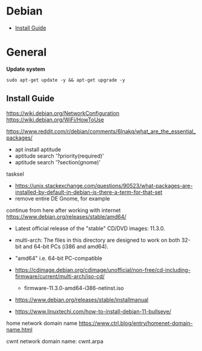 # Debian

<!-- vim-markdown-toc GFM -->

* [Install Guide](#install-guide)

<!-- vim-markdown-toc -->

# General

**Update system**

```
sudo apt-get update -y && apt-get upgrade -y
```

## Install Guide

https://wiki.debian.org/NetworkConfiguration
https://wiki.debian.org/WiFi/HowToUse


https://www.reddit.com/r/debian/comments/6lnakq/what_are_the_essential_packages/
- apt install aptitude
- aptitude search '?priority(required)'
- aptitude search '?section(gnome)'

tasksel
- https://unix.stackexchange.com/questions/90523/what-packages-are-installed-by-default-in-debian-is-there-a-term-for-that-set
- remove entire DE Gnome, for example

continue from here after working with internet
https://www.debian.org/releases/stable/amd64/

- Latest official release of the "stable" CD/DVD images: 11.3.0.
- multi-arch:  The files in this directory are designed to work on both 32-bit and 64-bit PCs (i386 and amd64).
- "amd64" i.e. 64-bit PC-compatible
- https://cdimage.debian.org/cdimage/unofficial/non-free/cd-including-firmware/current/multi-arch/iso-cd/
    - firmware-11.3.0-amd64-i386-netinst.iso


- https://www.debian.org/releases/stable/installmanual
- https://www.linuxtechi.com/how-to-install-debian-11-bullseye/

home network domain name
https://www.ctrl.blog/entry/homenet-domain-name.html


cwnt network domain name: cwnt.arpa



